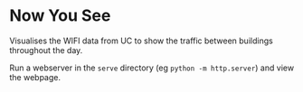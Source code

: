 # Now You See

Visualises the WIFI data from UC to show the traffic between buildings throughout the day.

Run a webserver in the `serve` directory (eg `python -m http.server`) and view the webpage.
